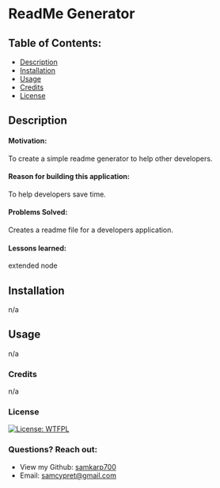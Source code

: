 # ReadMe Generator
  ## Table of Contents:
  - [Description](#description)
  - [Installation](#installation)
  - [Usage](#usage)
  - [Credits](#credits)
  - [License](#licence)

  ## Description
  #### Motivation:
  To create a simple readme generator to help other developers.
  #### Reason for building this application:
  To help developers save time. 
  #### Problems Solved:
  Creates a readme file for a developers application.
  #### Lessons learned:
  extended node 
  ## Installation
  n/a
  ## Usage
  n/a
  ### Credits
  n/a
  ### License
  [![License: WTFPL](https://img.shields.io/badge/License-WTFPL-brightgreen.svg)](http://www.wtfpl.net/about/)
  ### Questions? Reach out:
  - View my Github: [samkarp700](https://github.com/samkarp700)
  - Email: [samcypret@gmail.com](mailto:user@email.com)

